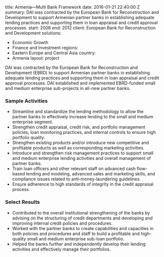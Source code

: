 
title: Armenia—Multi Bank Framework
date: 2016-01-21 22:40:00 Z
summary: DAI was contracted by the European Bank for Reconstruction and Development
  to support Armenian partner banks in establishing adequate lending practices and
  supporting them in loan appraisal and credit approval processes.
start: 2008
end: 2012
client: European Bank for Reconstruction and Development
solutions:
- Economic Growth
- Finance and Investment
regions:
- Eastern Europe and Central Asia
country:
- Armenia
layout: project


DAI was contracted by the European Bank for Reconstruction and Development (EBRD) to support Armenian partner banks in establishing adequate lending practices and supporting them in loan appraisal and credit approval processes. DAI established and implemented EBRD-funded small and medium enterprise sub-projects in all-new partner banks.

### Sample Activities

* Streamline and standardize the lending methodology to allow the partner banks to effectively increase lending to the small and medium enterprise segment.
* Strengthen credit appraisal, credit risk, and portfolio management policies, loan monitoring practices, and internal controls to ensure high portfolio quality.
* Strengthen existing products and/or introduce new competitive and profitable products as well as corresponding marketing activities.
* Introduce and strengthen risk management practices to support small and medium enterprise lending activities and overall management of partner banks.
* Train loan officers and other relevant staff on advanced cash flow-based lending and modeling, advanced sales and marketing skills, and compliance issues related to anti-money-laundering guidelines.
* Ensure adherence to high standards of integrity in the credit appraisal process.

### Select Results

* Contributed to the overall institutional strengthening of the banks by advising on the structuring of credit departments and developing and improving internal credit policies and procedures.
* Worked with the partner banks to create capabilities and capacities in both policies and procedures and staff to build a profitable and high-quality small and medium enterprise sub-loan portfolio.
* Helped the banks further and independently develop their lending activities and effectively manage their portfolios.
